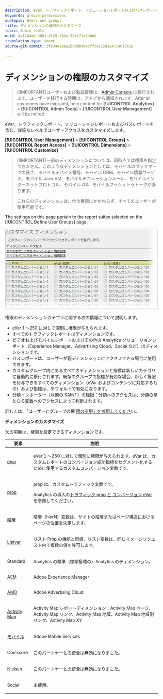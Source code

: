 ```yaml
---
description: eVar、トラフィックレポート、ソリューションレポートおよびパスレポートを含む、詳細なレベルでユーザーアクセスをカスタマイズします。
keywords: groups;permissions
subtopic: Users and groups
title: ディメンションの権限のカスタマイズ
topic: Admin tools
uuid: aaf164ad-3863-4129-864e-39ec71c6a8eb
translation-type: tm+mt
source-git-commit: 3fe3442eae1bdd8b90acffc9c25d184714613c16

---
```



# ディメンションの権限のカスタマイズ

>[!IMPORTANT]ユーザーおよび製品管理は、[Admin Console](https://helpx.adobe.com/jp/enterprise/using/admin-console.html) に移行されます。ユーザーを移行する時期は、アドビから通知されます。After all customers have migrated, help content for **[!UICONTROL Analytics]** > **[!UICONTROL Admin Tools]** > **[!UICONTROL User Management]** will be retired.

eVar、トラフィックレポート、ソリューションレポートおよびパスレポートを含む、詳細なレベルでユーザーアクセスをカスタマイズします。

**[!UICONTROL User Management]** > **[!UICONTROL Groups]** > **[!UICONTROL Report Access]** > **[!UICONTROL Dimensions]** > **[!UICONTROL Customize]**

>[!IMPORTANT]一部のディメンションについては、現時点では権限を指定できません。このようなディメンションとしては、モバイルのブックマークの長さ、モバイルデバイス番号、モバイル DRM、モバイル情報サービス、モバイル Java VM、モバイルデコレーションメール、モバイルインターネットプロトコル、モバイル OS、モバイルプッシュトゥトークがあります。
>
>これらのディメンションは、他の権限にかかわらず、すべてのユーザーが使用可能です。

The settings on this page pertain to the report suites selected on the [!UICONTROL Define User Groups] page.

![](assets/permissions-dimensions.png)

権限のディメンションカテゴリに関する次の情報について説明します。

* eVar 1 ～250 に対して個別に権限が与えられます。
* すべてのトラフィックレポートはディメンションです。
* ビデオおよびモバイルレポートおよびその他の Analytics ソリューリョンレポート（Experience Manager、Advertising Cloud、Social など）はディメンションです。
* パスレポートは、ユーザーが親ディメンションにアクセスできる場合に使用できます。
* カスタムグループ内にあるすべてのディメンションと指標は新しいカテゴリに自動的に移行されます。既存のグループで指標が有効な場合、新しく権限を付与できるすべてのディメンション（eVar およびコンテンツに対応するもの）および指標は、デフォルトで有効になります。
* 分類インポーター（以前の SAINT）の権限：分類へのアクセスは、分類の基となる[変数](https://docs.adobe.com/content/help/en/analytics/components/classifications/c-classifications.html)へのアクセスによって判断されます。

詳しくは、「ユーザーとグループの権 [限の変更」を参照してくださ](https://docs.adobe.com/content/help/ja-JP/analytics/admin/user-product-management/user-management/permissions-changes.html)い。

**ディメンションのカスタマイズ**

次の項目は、権限を設定できるディメンションです。

<table id="table_F37D74A1619A4560A5F5651E855DAF1C"> 
 <thead> 
  <tr> 
   <th colname="col1" class="entry"> 要素 </th> 
   <th colname="col2" class="entry"> 説明 </th> 
  </tr> 
 </thead>
 <tbody> 
  <tr> 
   <td colname="col1"> <p> <a href="/help/admin/admin/conversion-var-admin/conversion-var-admin.md"> eVar </a> </p> </td> 
   <td colname="col2"> <p>eVar 1 ～250 に対して個別に権限が与えられます。eVar は、カスタムレポートのコンバージョン成功指標をセグメント化するために使用するカスタムコンバージョン変数です。 </p> </td> 
  </tr> 
  <tr> 
   <td colname="col1"> <p> <a href="https://docs.adobe.com/content/help/ja-JP/analytics/implementation/vars/page-vars/evar.html"> prop </a> </p> </td> 
   <td colname="col2"> <p>prop は、カスタムトラフィック変数です。 </p> <p>Analytics の導入の<a href="https://docs.adobe.com/content/help/ja-JP/analytics/implementation/vars/page-vars/evar.html">トラフィック prop と コンバージョン eVar</a> を参照してください。 </p> </td> 
  </tr> 
  <tr> 
   <td colname="col1"> <p> <a href="https://docs.adobe.com/content/help/ja-JP/analytics/implementation/vars/page-vars/page-variables.html"> 階層 </a> </p> </td> 
   <td colname="col2"> <p> 階層（hierN）変数は、サイトの階層またはページ構造におけるページの位置を決定します。 </p> </td> 
  </tr> 
  <tr> 
   <td colname="col1"> <p> <a href="https://docs.adobe.com/content/help/ja-JP/analytics/implementation/vars/page-vars/page-variables.html"> Listvar </a> </p> </td> 
   <td colname="col2"> <p> リスト Prop の機能と同様、リスト変数は、同じイメージリクエスト内で複数の値を許可します。 </p> </td> 
  </tr> 
  <tr> 
   <td colname="col1"> <p>Standard </p> </td> 
   <td colname="col2"> <p>Analytics の標準（標準搭載の）Analytics のディメンション。 </p> </td> 
  </tr> 
  <tr> 
   <td colname="col1"> <p> <a href="https://helpx.adobe.com/jp/support/experience-manager.html"> AEM </a> </p> </td> 
   <td colname="col2"> <p>Adobe Experience Manager </p> </td> 
  </tr> 
  <tr> 
   <td colname="col1"> <p> <a href="https://helpx.adobe.com/jp/support/advertising-cloud.html"> AMO </a> </p> </td> 
   <td colname="col2"> <p>Adobe Advertising Cloud </p> </td> 
  </tr> 
  <tr> 
   <td colname="col1"> <p> <a href="https://docs.adobe.com/content/help/ja-JP/analytics/analyze/activity-map/activity-map.html"> Activity Map </a> </p> </td> 
   <td colname="col2"> <p> Activity Map レポートディメンション：Activity Map ページ、Activity Map リンク、Activity Map 地域、Activity Map 地域別リンク、Activity Map XY </p> </td> 
  </tr> 
  <tr> 
   <td colname="col1"> <p> <a href="https://docs.adobe.com/content/help/ja-JP/media-analytics/using/media-overview.html"> モバイル </a> </p> </td> 
   <td colname="col2"> <p>Adobe Mobile Services </p> </td> 
  </tr> 
  <tr> 
   <td colname="col1"> <p> Comscore </p> </td> 
   <td colname="col2"> <p>このパートナーとの統合は無効になりました。 </p> </td> 
  </tr> 
  <tr> 
   <td colname="col1"> <p> <a href="https://docs.adobe.com/content/help/ja-JP/media-analytics/using/media-overview.html"> Nielsen </a> </p> </td> 
   <td colname="col2"> <p>このパートナーとの統合は無効になりました。 </p> </td> 
  </tr> 
  <tr> 
   <td colname="col1"> <p> Social </p> </td> 
   <td colname="col2"> <p>未使用。 </p> </td> 
  </tr> 
 </tbody> 
</table>
